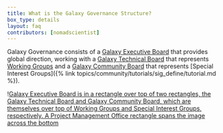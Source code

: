 ```yaml
---
title: What is the Galaxy Governance Structure?
box_type: details
layout: faq
contributors: [nomadscientist]
---
```


Galaxy Governance consists of a [Galaxy Executive Board](https://galaxyproject.org/community/governance/geb/) that provides global direction, working with a [Galaxy Technical Board](https://galaxyproject.org/community/governance/gtb/) that represents [Working Groups](https://galaxyproject.org/community/wg/) and a [Galaxy Community Board](https://galaxyproject.org/community/governance/gcb/) that represents [Special Interest Groups]({% link topics/community/tutorials/sig_define/tutorial.md %}).

!​[Galaxy Executive Board is in a rectangle over top of two rectangles, the Galaxy Technical Board and Galaxy Community Board, which are themselves over top of Working Groups and Special Interest Groups, respectively. A Project Management Office rectangle spans the image across the bottom](../../images/structure.png)
